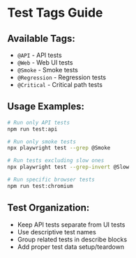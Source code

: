 # Test Tags Guide

## Available Tags:
- `@API` - API tests
- `@Web` - Web UI tests  
- `@Smoke` - Smoke tests
- `@Regression` - Regression tests
- `@Critical` - Critical path tests

## Usage Examples:
```bash
# Run only API tests
npm run test:api

# Run only smoke tests
npx playwright test --grep @Smoke

# Run tests excluding slow ones
npx playwright test --grep-invert @Slow

# Run specific browser tests
npm run test:chromium
```

## Test Organization:
- Keep API tests separate from UI tests
- Use descriptive test names
- Group related tests in describe blocks
- Add proper test data setup/teardown